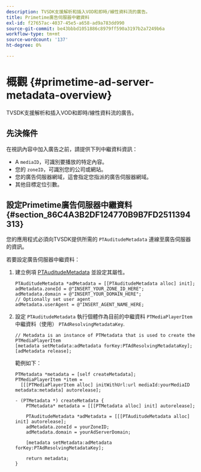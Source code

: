 ```yaml
---
description: TVSDK支援解析和插入VOD和即時/線性資料流的廣告。
title: Primetime廣告伺服器中繼資料
exl-id: f27657ac-4037-45e5-a658-ad9a783dd990
source-git-commit: be43bbbd1051886c8979ff590a3197b2a7249b6a
workflow-type: tm+mt
source-wordcount: '137'
ht-degree: 0%

---
```


# 概觀 {#primetime-ad-server-metadata-overview}

TVSDK支援解析和插入VOD和即時/線性資料流的廣告。

## 先決條件

在視訊內容中加入廣告之前，請提供下列中繼資料資訊：

* A `mediaID`，可識別要播放的特定內容。
* 您的 `zoneID`，可識別您的公司或網站。
* 您的廣告伺服器網域，這會指定您指派的廣告伺服器網域。
* 其他目標定位引數。

## 設定Primetime廣告伺服器中繼資料 {#section_86C4A3B2DF124770B9B7FD2511394313}

您的應用程式必須向TVSDK提供所需的 `PTAuditudeMetadata` 連線至廣告伺服器的資訊。

若要設定廣告伺服器中繼資料：

1. 建立例項 [PTAuditudeMetadata](https://help.adobe.com/en_US/primetime/api/psdk/appledoc/Classes/PTAuditudeMetadata.html) 並設定其屬性。

   ```
   PTAuditudeMetadata *adMetadata = [[PTAuditudeMetadata alloc] init];  
   adMetadata.zoneId = @"INSERT_YOUR_ZONE_ID_HERE"; 
   adMetadata.domain = @"INSERT_YOUR_DOMAIN_HERE"; 
   // Optionally set user agent 
   adMetadata.userAgent = @"INSERT_AGENT_NAME_HERE; 
   ```

1. 設定 `PTAuditudeMetadata` 執行個體作為目前的中繼資料 `PTMediaPlayerItem` 中繼資料（使用） `PTAdResolvingMetadataKey`.

   ```
   // Metadata is an instance of PTMetadata that is used to create the PTMediaPlayerItem 
   [metadata setMetadata:adMetadata forKey:PTAdResolvingMetadataKey];  
   [adMetadata release];
   ```

   範例如下：

   ```
   PTMetadata *metadata = [self createMetadata]; 
   PTMediaPlayerItem *item =  
     [[[PTMediaPlayerItem alloc] initWithUrl:url mediaId:yourMediaID metadata:metadata] autorelease]; 
   
   - (PTMetadata *) createMetadata { 
       PTMetadata* metadata = [[[PTMetadata alloc] init] autorelease]; 
   
       PTAuditudeMetadata *adMetadata = [[[PTAuditudeMetadata alloc] init] autorelease];  
       adMetadata.zoneId = yourZoneID; 
       adMetadata.domain = yourAdServerDomain; 
   
       [metadata setMetadata:adMetadata forKey:PTAdResolvingMetadataKey]; 
   
       return metadata; 
   }
   ```
